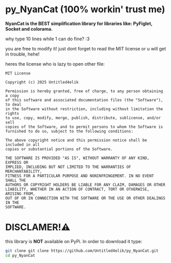 # py_NyanCat (100% workin' trust me)

**NyanCat is the BEST simplification library for libraries like: PyFiglet, Socket and colorama.**

why type 10 lines while 1 can do fine? :3

you are free to modify it! just dont forget to read the MIT license or u will get in trouble, hehe!

heres the license who is lazy to open other file:

```
MIT License

Copyright (c) 2025 Untitled4elik

Permission is hereby granted, free of charge, to any person obtaining a copy
of this software and associated documentation files (the "Software"), to deal
in the Software without restriction, including without limitation the rights
to use, copy, modify, merge, publish, distribute, sublicense, and/or sell
copies of the Software, and to permit persons to whom the Software is
furnished to do so, subject to the following conditions:

The above copyright notice and this permission notice shall be included in all
copies or substantial portions of the Software.

THE SOFTWARE IS PROVIDED "AS IS", WITHOUT WARRANTY OF ANY KIND, EXPRESS OR
IMPLIED, INCLUDING BUT NOT LIMITED TO THE WARRANTIES OF MERCHANTABILITY,
FITNESS FOR A PARTICULAR PURPOSE AND NONINFRINGEMENT. IN NO EVENT SHALL THE
AUTHORS OR COPYRIGHT HOLDERS BE LIABLE FOR ANY CLAIM, DAMAGES OR OTHER
LIABILITY, WHETHER IN AN ACTION OF CONTRACT, TORT OR OTHERWISE, ARISING FROM,
OUT OF OR IN CONNECTION WITH THE SOFTWARE OR THE USE OR OTHER DEALINGS IN THE
SOFTWARE.
```
# DISCLAMER!⚠️

this library is **NOT** available on PyPi. In order to download it type:

```bash
git clone git clone https://github.com/Untitled4elik/py_NyanCat.git
cd py_NyanCat
```
